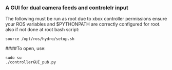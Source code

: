 ### A GUI for dual camera feeds and controlelr input

The following must be run as root due to xbox controller permissions
ensure your ROS variables and $PYTHONPATH are correctly configured for root.
also if not done at root bash script:

`source /opt/ros/hydro/setup.sh`

####To open, use: 
```
sudo su
./controllerGUI_pub.py
```
